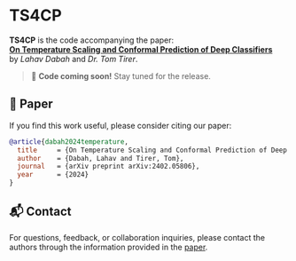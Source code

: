# TS4CP

**TS4CP** is the code accompanying the paper:  
[**On Temperature Scaling and Conformal Prediction of Deep Classifiers**](https://arxiv.org/abs/2402.05806)  
by *Lahav Dabah* and *Dr. Tom Tirer*.

> 🚧 **Code coming soon!** Stay tuned for the release.

## 📄 Paper

If you find this work useful, please consider citing our paper:

```bibtex
@article{dabah2024temperature,
  title     = {On Temperature Scaling and Conformal Prediction of Deep Classifiers},
  author    = {Dabah, Lahav and Tirer, Tom},
  journal   = {arXiv preprint arXiv:2402.05806},
  year      = {2024}
}
```

## 📬 Contact

For questions, feedback, or collaboration inquiries, please contact the authors through the information provided in the [paper](https://arxiv.org/abs/2402.05806).

